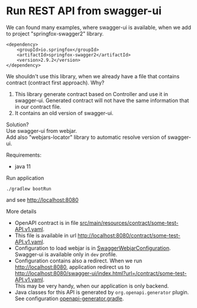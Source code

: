 # Run REST API from swagger-ui

We can found many examples, where swagger-ui is available, when we add to project "springfox-swagger2" library.
```
<dependency>
    <groupId>io.springfox</groupId>
    <artifactId>springfox-swagger2</artifactId>
    <version>2.9.2</version>
</dependency>
```

We shouldn't use this library, when we already have a file that contains contract (contract first approach).
Why?  
1. This library generate contract based on Controller and use it in swagger-ui. Generated contract will not have the same information that in our contract file.
2. It contains an old version of swagger-ui.

Solution?  
Use swagger-ui from webjar.  
Add also "webjars-locator" library to automatic resolve version of swagger-ui.  

Requirements:
- java 11

Run application
```
./gradlew bootRun
```
and see [http://localhost:8080](http://localhost:8080)

More details
- OpenAPI contract is in file [src/main/resources/contract/some-test-API.v1.yaml](src/main/resources/contract/some-test-API.v1.yaml).
- This file is available in url [http://localhost:8080/contract/some-test-API.v1.yaml](http://localhost:8080/contract/some-test-API.v1.yaml).
- Configuration to load webjar is in [SwaggerWebjarConfiguration](src/main/java/pl/speedlog/example/swaggerui/controller/SwaggerWebjarConfiguration.java).  
Swagger-ui is available only in `dev` profile.
- Configuration contains also a redirect. When we run [http://localhost:8080](http://localhost:8080), application redirect us to [http://localhost:8080/swagger-ui/index.html?url=/contract/some-test-API.v1.yaml](http://localhost:8080/swagger-ui/index.html?url=/contract/some-test-API.v1.yaml).  
This may be very handy, when our application is only backend.  
- Java classes for this API is generated by `org.openapi.generator` plugin. See configuration [openapi-generator.gradle](openapi-generator.gradle).
